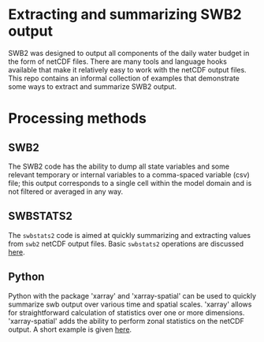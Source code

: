 # Extracting and summarizing SWB2 output

SWB2 was designed to output all components of the daily water budget in the form of netCDF files. There are many tools and language hooks available that make it relatively easy to work with the netCDF output files. This repo contains an informal collection of examples that demonstrate some ways to extract and summarize SWB2 output.

# Processing methods

## SWB2

The SWB2 code has the ability to dump all state variables and some relevant temporary or internal variables to a comma-spaced variable (csv) file; this output corresponds to a single cell within the model domain and is not filtered or averaged in any way. 

## SWBSTATS2

The `swbstats2` code is aimed at quickly summarizing and extracting values from `swb2` netCDF output files. Basic `swbstats2` operations are discussed [here](swbstats/basic_swbstats2_operation.md).

## Python

Python with the package 'xarray' and 'xarray-spatial' can be used to quickly summarize swb output over various time and spatial scales. 'xarray' allows for straightforward calculation of statistics over one or more dimensions. 'xarray-spatial' adds the ability to perform zonal statistics on the netCDF output. A short example is given [here](jupyter/basic_munging_with_xarray.ipynb).

